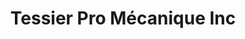 ---
title: "Tessier Pro Mécanique Inc"
url: /saint-marc-des-carrieres/tessier-pro-mecanique-inc/
shop: Autowerkstatt
---